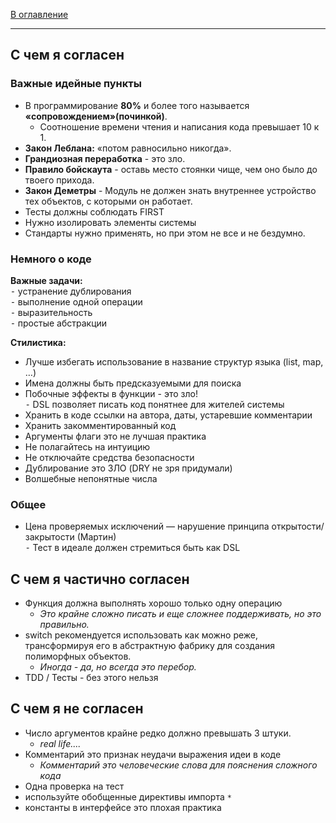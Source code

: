 [В оглавление](../../README.md)  
  
--- 

## С чем я согласен

### Важные идейные пункты
- В программирование **80%** и более того называется **«сопровождением»(починкой)**.
	- Соотношение времени чтения и написания кода превышает 10 к 1.
- **Закон Леблана:** «потом равносильно никогда».  
- **Грандиозная переработка** - это зло.
- **Правило бойскаута**  - оставь место стоянки чище, чем оно было до твоего прихода.  
- **Закон Деметры**  - Модуль не должен знать внутреннее устройство тех объектов, с которыми он работает.  
- Тесты должны соблюдать FIRST  
- Нужно изолировать элементы системы  
- Стандарты нужно применять, но при этом не все и не бездумно.  

### Немного о коде

**Важные задачи:**  
 ⁃ устранение дублирования  
 ⁃ выполнение одной операции  
 ⁃ выразительность  
 ⁃ простые абстракции  

**Стилистика:**
- Лучше избегать использование в название структур языка (list, map, …)   
- Имена должны быть предсказуемыми для поиска  
- Побочные эффекты в функции - это зло!  
⁃ DSL позволяет писать код понятнее для жителей системы  
- Хранить в коде ссылки на автора, даты, устаревшие комментарии  
- Хранить закомментированный код  
- Аргументы флаги это не лучшая практика  
- Не полагайтесь на интуицию  
- Не отключайте средства безопасности  
- Дублирование это ЗЛО (DRY не зря придумали)  
- Волшебные непонятные числа  

### Общее
- Цена проверяемых исключений — нарушение принципа открытости/закрытости (Мартин)  
 ⁃ Тест в идеале должен стремиться быть как DSL  

## С чем я частично согласен

- Функция должна выполнять хорошо только одну операцию 
	- *Это крайне сложно писать и еще сложнее поддерживать, но это правильно.*
- switch рекомендуется использовать как можно реже, трансформируя его в абстрактную фабрику для создания полиморфных объектов. 
	- *Иногда - да, но всегда это перебор.*
- TDD / Тесты - без этого нельзя  

## С чем я не согласен
- Число аргументов крайне редко должно превышать 3 штуки.   
	-  *real life....*
- Комментарий это признак неудачи выражения идеи в коде  
	- *Комментарий  это человеческие слова для пояснения сложного кода*
- Одна проверка на тест  
- используйте обобщенные директивы импорта `*`
- константы в интерфейсе это плохая практика